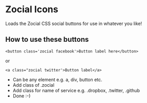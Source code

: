 Zocial Icons
============

Loads the Zocial CSS social buttons for use in whatever you like!

How to use these buttons
------------------------

```
<button class='zocial facebook'>Button label here</button>
```

or

```
<a class="zocial twitter'>Button label</a> 
```
* Can be any element e.g. a, div, button etc.
* Add class of .zocial
* Add class for name of service e.g. .dropbox, .twitter, .github
* Done :-)